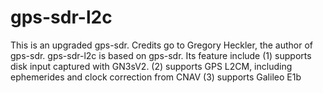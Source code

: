 gps-sdr-l2c
===========

This is an upgraded gps-sdr.
Credits go to Gregory Heckler, the author of gps-sdr.
gps-sdr-l2c is based on gps-sdr. Its feature include
(1) supports disk input captured with GN3sV2.
(2) supports GPS L2CM, including ephemerides and clock correction from CNAV
(3) supports Galileo E1b
